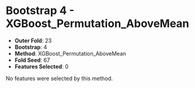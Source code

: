 # Bootstrap 4 - XGBoost_Permutation_AboveMean

- **Outer Fold**: 23
- **Bootstrap**: 4
- **Method**: XGBoost_Permutation_AboveMean
- **Fold Seed**: 67
- **Features Selected**: 0

No features were selected by this method.
